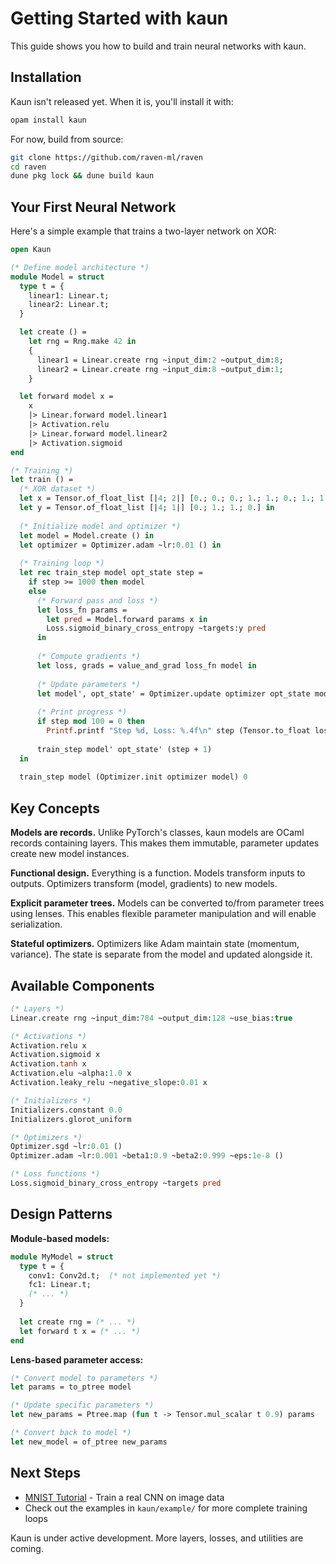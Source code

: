 # Getting Started with kaun

This guide shows you how to build and train neural networks with kaun.

## Installation

Kaun isn't released yet. When it is, you'll install it with:

```bash
opam install kaun
```

For now, build from source:

```bash
git clone https://github.com/raven-ml/raven
cd raven
dune pkg lock && dune build kaun
```

## Your First Neural Network

Here's a simple example that trains a two-layer network on XOR:

```ocaml
open Kaun

(* Define model architecture *)
module Model = struct
  type t = {
    linear1: Linear.t;
    linear2: Linear.t;
  }

  let create () = 
    let rng = Rng.make 42 in
    {
      linear1 = Linear.create rng ~input_dim:2 ~output_dim:8;
      linear2 = Linear.create rng ~input_dim:8 ~output_dim:1;
    }

  let forward model x =
    x
    |> Linear.forward model.linear1
    |> Activation.relu
    |> Linear.forward model.linear2
    |> Activation.sigmoid
end

(* Training *)
let train () =
  (* XOR dataset *)
  let x = Tensor.of_float_list [|4; 2|] [0.; 0.; 0.; 1.; 1.; 0.; 1.; 1.] in
  let y = Tensor.of_float_list [|4; 1|] [0.; 1.; 1.; 0.] in
  
  (* Initialize model and optimizer *)
  let model = Model.create () in
  let optimizer = Optimizer.adam ~lr:0.01 () in
  
  (* Training loop *)
  let rec train_step model opt_state step =
    if step >= 1000 then model
    else
      (* Forward pass and loss *)
      let loss_fn params =
        let pred = Model.forward params x in
        Loss.sigmoid_binary_cross_entropy ~targets:y pred
      in
      
      (* Compute gradients *)
      let loss, grads = value_and_grad loss_fn model in
      
      (* Update parameters *)
      let model', opt_state' = Optimizer.update optimizer opt_state model grads in
      
      (* Print progress *)
      if step mod 100 = 0 then
        Printf.printf "Step %d, Loss: %.4f\n" step (Tensor.to_float loss);
      
      train_step model' opt_state' (step + 1)
  in
  
  train_step model (Optimizer.init optimizer model) 0
```

## Key Concepts

**Models are records.** Unlike PyTorch's classes, kaun models are OCaml records containing layers. This makes them immutable, parameter updates create new model instances.

**Functional design.** Everything is a function. Models transform inputs to outputs. Optimizers transform (model, gradients) to new models.

**Explicit parameter trees.** Models can be converted to/from parameter trees using lenses. This enables flexible parameter manipulation and will enable serialization.

**Stateful optimizers.** Optimizers like Adam maintain state (momentum, variance). The state is separate from the model and updated alongside it.

## Available Components

```ocaml
(* Layers *)
Linear.create rng ~input_dim:784 ~output_dim:128 ~use_bias:true

(* Activations *)
Activation.relu x
Activation.sigmoid x
Activation.tanh x
Activation.elu ~alpha:1.0 x
Activation.leaky_relu ~negative_slope:0.01 x

(* Initializers *)
Initializers.constant 0.0
Initializers.glorot_uniform

(* Optimizers *)
Optimizer.sgd ~lr:0.01 ()
Optimizer.adam ~lr:0.001 ~beta1:0.9 ~beta2:0.999 ~eps:1e-8 ()

(* Loss functions *)
Loss.sigmoid_binary_cross_entropy ~targets pred
```

## Design Patterns

**Module-based models:**
```ocaml
module MyModel = struct
  type t = { 
    conv1: Conv2d.t;  (* not implemented yet *)
    fc1: Linear.t;
    (* ... *)
  }
  
  let create rng = (* ... *)
  let forward t x = (* ... *)
end
```

**Lens-based parameter access:**
```ocaml
(* Convert model to parameters *)
let params = to_ptree model

(* Update specific parameters *)
let new_params = Ptree.map (fun t -> Tensor.mul_scalar t 0.9) params

(* Convert back to model *)
let new_model = of_ptree new_params
```

## Next Steps

- [MNIST Tutorial](/docs/kaun/mnist-tutorial/) - Train a real CNN on image data
- Check out the examples in `kaun/example/` for more complete training loops

Kaun is under active development. More layers, losses, and utilities are coming.